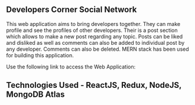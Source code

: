 ## Developers Corner Social Network
This web application aims to bring developers together. They can make profile and see the profiles of other developers.
Their is a post section which allows to make a new post regarding any topic. Posts can be liked and disliked as well as
comments can also be added to individual post by any developer. Comments can also be deleted. MERN stack has been used for
building this application.

Use the following link to access the Web Application:

## Technologies Used - ReactJS, Redux, NodeJS, MongoDB Atlas





